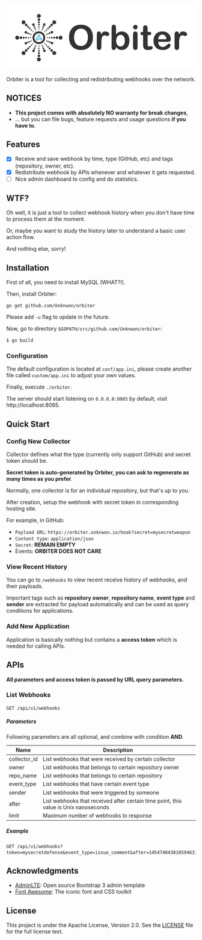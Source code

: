 ![](public/img/orbiter-brand.png)

Orbiter is a tool for collecting and redistributing webhooks over the network.

## NOTICES

- **This project comes with absolutely NO warranty for break changes**,
- ... but you can file bugs, feature requests and usage questions **if you have to**.


## Features

- [x] Receive and save webhook by time, type (GitHub, etc) and tags (repository, owner, etc).
- [x] Redistribute webhook by APIs whenever and whatever it gets requested.
- [ ] Nice admin dashboard to config and do statistics.

## WTF?

Oh well, it is just a tool to collect webhook history when you don't have time to process them at the moment.

Or, maybe you want to study the history later to understand a basic user action flow.

And nothing else, sorry!

## Installation

First of all, you need to install MySQL (WHAT?!).

Then, install Orbiter:

```
go get github.com/Unknwon/orbiter
```

Please add `-u` flag to update in the future.

Now, go to directory `$GOPATH/src/github.com/Unknwon/orbiter`:

```sh
$ go build
```

### Configuration

The default configuration is located at `conf/app.ini`, please create another file called `custom/app.ini` to adjust your own values.

Finally, execute `./orbiter`.

The server should start listening on `0.0.0.0:8085` by default, visit http://localhost:8085.

## Quick Start

### Config New Collector

Collector defines what the type (currently only support GitHub) and secret token should be.

**Secret token is auto-generated by Orbiter, you can ask to regenerate as many times as you prefer**.

Normally, one collector is for an individual repository, but that's up to you.

After creation, setup the webhook with secret token in corresponding hosting site.

For example, in GitHub:

- `Payload URL`: `https://orbiter.unknwon.io/hook?secret=mysecretweapon`
- `Content type`: `application/json`
- `Secret`: **REMAIN EMPTY**
- Events: **ORBITER DOES NOT CARE**

### View Recent History

You can go to `/webhooks` to view recent receive history of webhooks, and their payloads.

Important tags such as **repository owner**, **repository name**, **event type** and **sender** are extracted for payload automatically and can be used as query conditions for applications.

### Add New Application

Application is basically nothing but contains a **access token** which is needed for calling APIs.

## APIs

**All parameters and access token is passed by URL query parameters.**

### List Webhooks

```
GET /api/v1/webhooks
```

##### Parameters

Following parameters are all optional, and combine with condition **AND**.

|Name|Description|
|----|-----------|
|collector_id|List webhooks that were received by certain collector|
|owner|List webhooks that belongs to certain repository owner|
|repo_name|List webhooks that belongs to certain repository|
|event_type|List webhooks that have certain event type|
|sender|List webhooks that were triggered by someone|
|after|List webhooks that received after certain time point, this value is Unix nanoseconds|
|limit|Maximum number of webhooks to response|

##### Example

```
GET /api/v1/webhooks?token=mysecretdefense&event_type=issue_comment&after=1454740438165946316&limit=10
```

## Acknowledgments

- [AdminLTE](https://almsaeedstudio.com/): Open source Bootstrap 3 admin template
- [Font Awesome](http://fontawesome.io/): The iconic font and CSS toolkit

## License

This project is under the Apache License, Version 2.0. See the [LICENSE](LICENSE) file for the full license text.
